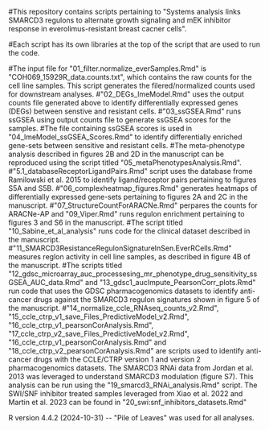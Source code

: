 #This repository contains scripts pertaining to "Systems analysis links SMARCD3 regulons to alternate growth signaling and mEK inhibitor response in everolimus-resistant breast cacner cells".

#Each script has its own libraries at the top of the script that are used to run the code.

#The input file for "01_filter.normalize_everSamples.Rmd" is "COH069_15929R_data.counts.txt", which contains the raw counts for the cell line samples. This script generates the filered/normalized counts used for downstream analyses. 
#"02_DEGs_lmeModel.Rmd" uses the output counts file generated above to identify differentially expressed genes (DEGs) between senstive and resistant cells.
#"03_ssGSEA.Rmd" runs ssGSEA using output counts file to generate ssGSEA scores for the samples.
#The file containing ssGSEA scores is used in "04_lmeModel_ssGSEA_Scores.Rmd" to identify differentially enriched gene-sets between sensitive and resistant cells.
#The meta-phenotype analysis described in figures 2B and 2D in the manuscript can be reproduced using the script titled "05_metaPhenotypesAnalysis.Rmd".
#"5.1_databaseReceptorLigandPairs.Rmd" script uses the database frome Ramilowski et al. 2015 to identify ligand/receptor pairs pertaining to figures S5A and S5B. 
#"06_complexheatmap_figures.Rmd" generates heatmaps of differentially expressed gene-sets pertaining to figures 2A and 2C in the manuscript.
#"07_StructureCountForARACNe.Rmd" perpares the counts for ARACNe-AP and "09_Viper.Rmd" runs regulon enrichment pertaining to figures 3 and S6 in the manuscript.
#The script titled "10_Sabine_et_al_analysis" runs code for the clinical dataset described in the manuscript.
#"11_SMARCD3ResistanceRegulonSignatureInSen.EverRCells.Rmd" measures reglon activity in cell line samples, as described in figure 4B of the manuscript.
#The scripts titled "12_gdsc_microarray_auc_processesing_mr_phenotype_drug_sensitivity_ssGSEA_AUC_data.Rmd" and "13_gdsc1_aucImpute_PearsonCorr_plots.Rmd" run code that uses the GDSC pharmacogenomics datasets to identify anti-cancer drugs against the SMARCD3 regulon signatures shown in figure 5 of the manuscript.
#"14_normalize_ccle_RNAseq_counts_v2.Rmd", "15_ccle_ctrp_v1_save_Files_PredictiveModel_v2.Rmd", "16_ccle_ctrp_v1_pearsonCorAnalysis.Rmd", "17_ccle_ctrp_v2_save_Files_PredictiveModel_v2.Rmd", "16_ccle_ctrp_v1_pearsonCorAnalysis.Rmd" and "18_ccle_ctrp_v2_pearsonCorAnalysis.Rmd" are scripts used to identify anti-cancer drugs with the CCLE/CTRP version 1 and version 2 pharmacogenomics datasets.
The SMARCD3 RNAi data from Jordan et al. 2013 was leveraged to understand SMARCD3 modulation (figure S7). This analysis can be run using the "19_smarcd3_RNAi_analysis.Rmd" script.
The SWI/SNF inhibitor treated samples leveraged from Xiao et al. 2022 and Martin et al. 2023 can be found in "20_swi:snf_inhibitors_datasets.Rmd"

R version 4.4.2 (2024-10-31) -- "Pile of Leaves" was used for all analyses.

